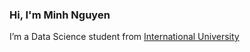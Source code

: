 ### Hi, I'm Minh Nguyen

I’m a Data Science student from [International University](https://hcmiu.edu.vn/en/)



<!-- [![GitHub](https://img.shields.io/badge/GitHub-nghtaiminh-black)](https://github.com/nghtaiminh)
[![LinkedIn](https://img.shields.io/badge/LinkedIn-nghtaiminh-blue)](https://www.linkedin.com/in/nghtaiminh/) -->

<!-- ## Github Stats -->

<!-- [![GitHub Stats](https://github-readme-stats.vercel.app/api?username=nghtaiminh&show_icons=true&icon_color=805AD5&text_color=718096&bg_color=ffffff00&hide_title=true&include_all_commits=true&count_private=true&hide_border=true)](https://github.com/nghtaiminh)

[![Top Langs](https://github-readme-stats.vercel.app/api/top-langs/?username=nghtaiminh&layout=compact&icon_color=805AD5&text_color=718096&bg_color=ffffff00&hide_border=true&langs_count=8&hide=Hack,Makefile)](https://github.com/nghtaiminh) -->



